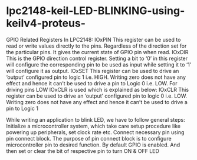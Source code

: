# lpc2148-keil-LED-BLINKING-using-keilv4-proteus-

GPIO Related Registers In LPC2148:
IOxPIN
This register can be used to read or write values directly to the pins. Regardless of the direction set for the particular pins. It gives the current state of GPIO pin when read.
IOxDIR
This is the GPIO direction control register. Setting a bit to ‘0’ in this register will configure the corresponding pin to be used as input while setting it to ‘1’ will configure it as output.
IOxSET
This register can be used to drive an ‘output’ configured pin to logic 1 i.e. HIGH. Writing zero does not have any effect and hence it can’t be used to drive a pin to Logic 0 i.e. LOW. For driving pins LOW IOxCLR is used which is explained as below:
IOxCLR
This register can be used to drive an ‘output’ configured pin to logic 0 i.e. LOW. Writing zero does not have any effect and hence it can’t be used to drive a pin to Logic 1

While writing an application to blink LED, we have to follow general steps:
Initialize a microcontroller system, which take care setup procedure like powering up peripherals, set clock rate etc.
Connect necessary pin using pin connect block. The purpose of pin connect block is to configure microcontroller pin to desired function. By default GPIO is enabled.
And then set or clear the bit of respective pin to turn ON & OFF LED
